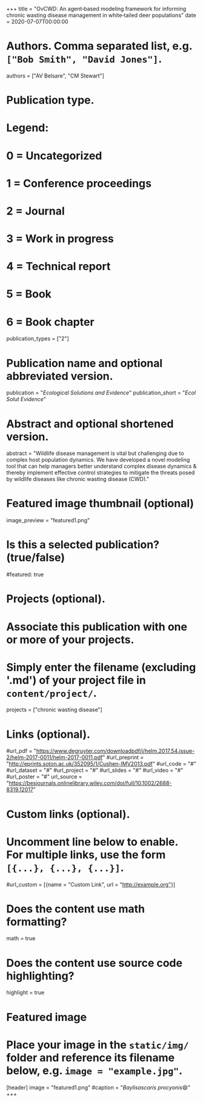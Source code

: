 +++
title = "OvCWD: An agent‐based modeling framework for informing chronic wasting disease management in white‐tailed deer populations"
date = 2020-07-07T00:00:00

# Authors. Comma separated list, e.g. `["Bob Smith", "David Jones"]`.
authors = ["AV Belsare", "CM Stewart"]

# Publication type.
# Legend:
# 0 = Uncategorized
# 1 = Conference proceedings
# 2 = Journal
# 3 = Work in progress
# 4 = Technical report
# 5 = Book
# 6 = Book chapter
publication_types = ["2"]

# Publication name and optional abbreviated version.
publication = "*Ecological Solutions and Evidence*"
publication_short = "*Ecol Solut Evidence*"

# Abstract and optional shortened version.
abstract = "Wildlife disease management is vital but challenging due to complex host population dynamics. We have developed a novel modeling tool that can help managers better understand complex disease dynamics & thereby implement effective control strategies to mitigate the threats posed by wildlife diseases like chronic wasting disease (CWD)."

# Featured image thumbnail (optional)
image_preview = "featured1.png"

# Is this a selected publication? (true/false)
#featured: true

# Projects (optional).
#   Associate this publication with one or more of your projects.
#   Simply enter the filename (excluding '.md') of your project file in `content/project/`.
projects = ["chronic wasting disease"]

# Links (optional).
#url_pdf = "https://www.degruyter.com/downloadpdf/j/helm.2017.54.issue-2/helm-2017-0011/helm-2017-0011.pdf"
#url_preprint = "http://eprints.soton.ac.uk/352095/1/Cushen-IMV2013.pdf"
#url_code = "#"
#url_dataset = "#"
#url_project = "#"
#url_slides = "#"
#url_video = "#"
#url_poster = "#"
url_source = "https://besjournals.onlinelibrary.wiley.com/doi/full/10.1002/2688-8319.12017"

# Custom links (optional).
#   Uncomment line below to enable. For multiple links, use the form `[{...}, {...}, {...}]`.
#url_custom = [{name = "Custom Link", url = "http://example.org"}]

# Does the content use math formatting?
math = true

# Does the content use source code highlighting?
highlight = true

# Featured image
# Place your image in the `static/img/` folder and reference its filename below, e.g. `image = "example.jpg"`.
[header]
image = "featured1.png"
#caption = "*Baylisascaris procyonis*:smile:"
+++

